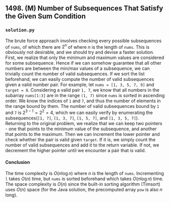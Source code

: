 ## 1498. (M) Number of Subsequences That Satisfy the Given Sum Condition

### `solution.py`
The brute force approach involves checking every possible subsequences of `nums`, of which there are $2^n$ of where $n$ is the length of `nums`. This is obviously not desirable, and we should try and devise a faster solution. First, we realize that only the minimum and maximum values are considered for some subsequence. Hence if we can somehow guarantee that all other numbers are between the min/max values of a subsequence, we can trivially count the number of valid subsequences. If we sort the list beforehand, we can easily compute the number of valid subsequences given a valid number pair. For example, let `nums = [1, 3, 5, 7, 9]` and `target = 8`. Considering a valid pair `1, 7`, we know that all numbers in the subarray `nums[1:3]` are in the range `(1, 7)` since `nums` is sorted in ascending order. We know the indices of `1` and `7`, and thus the number of elements in the range bound by them. The number of valid subsequences bound by `1` and `7` is $2^{3-1} = 2^2 = 4$, which we can easily verify by enumerating the subsequences(`[1, 7]`, `[1, 3, 7]`, `[1, 5, 7]`, and `[1, 3, 5, 7]`).  
Returning to the original problem, we realize that we can keep two pointers - one that points to the minimum value of the subsequence, and another that points to the maximum. Then we can increment the lower pointer and check whether the pair is valid given `target`. If it is, we simply count the number of valid subsequences and add it to the return variable. If not, we decrement the higher pointer until we encounter a pair that is valid.  
  
#### Conclusion
The time complexity is $O(n\log n)$ where $n$ is the length of `nums`. Incrementing `l` takes $O(n)$ time, but `nums` is sorted beforehand which takes $O(n\log n)$ time. The space complexity is $O(n)$ since the built-in sorting algorithm (Timsort) uses $O(n)$ space (for the Java solution, the precomputed array `pow` is also $n$ long).  
  

